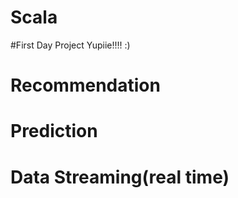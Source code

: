 # Scala
#First Day Project Yupiie!!!! :)

# Recommendation
# Prediction
# Data Streaming(real time)


#
